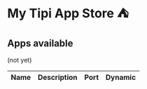 # My Tipi App Store ⛺

## Apps available
(not yet)

| Name                                                                         | Description                                                                                                                                                         | Port      | Dynamic |
| ---------------------------------------------------------------------------- | ------------------------------------------------------------------------------------------------------------------------------------------------------------------- | --------- | ------------- |
